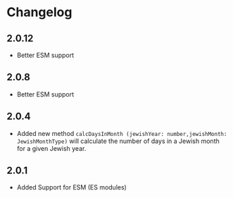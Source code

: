 # Changelog

## 2.0.12

- Better ESM support

## 2.0.8

- Better ESM support

## 2.0.4

- Added new method ```calcDaysInMonth (jewishYear: number,jewishMonth: JewishMonthType)``` will calculate the number of days in a Jewish month for a given Jewish year.

## 2.0.1

- Added Support for ESM (ES modules)
